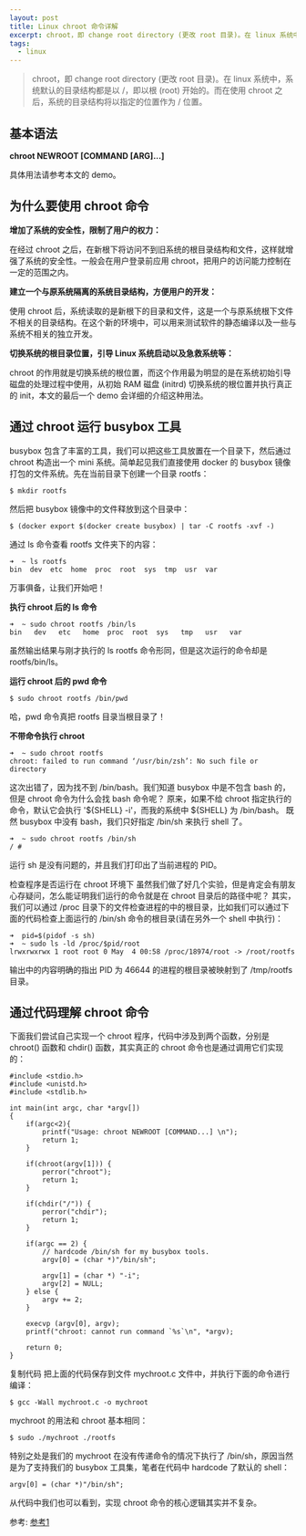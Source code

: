 ```yaml
---
layout: post
title: Linux chroot 命令详解
excerpt: chroot，即 change root directory (更改 root 目录)。在 linux 系统中，系统默认的目录结构都是以 /，即以根 (root) 开始的。而在使用 chroot 之后，系统的目录结构将以指定的位置作为 / 位置。
tags:
  - linux 
---
```


> chroot，即 change root directory (更改 root 目录)。在 linux 系统中，系统默认的目录结构都是以 /，即以根 (root) 开始的。而在使用 chroot 之后，系统的目录结构将以指定的位置作为 / 位置。


基本语法
-----
**chroot NEWROOT [COMMAND [ARG]...]**

具体用法请参考本文的 demo。

为什么要使用 chroot 命令
-----
**增加了系统的安全性，限制了用户的权力：**

在经过 chroot 之后，在新根下将访问不到旧系统的根目录结构和文件，这样就增强了系统的安全性。一般会在用户登录前应用 chroot，把用户的访问能力控制在一定的范围之内。

**建立一个与原系统隔离的系统目录结构，方便用户的开发：**

使用 chroot 后，系统读取的是新根下的目录和文件，这是一个与原系统根下文件不相关的目录结构。在这个新的环境中，可以用来测试软件的静态编译以及一些与系统不相关的独立开发。

**切换系统的根目录位置，引导 Linux 系统启动以及急救系统等：**

chroot 的作用就是切换系统的根位置，而这个作用最为明显的是在系统初始引导磁盘的处理过程中使用，从初始 RAM 磁盘 (initrd) 切换系统的根位置并执行真正的 init，本文的最后一个 demo 会详细的介绍这种用法。

通过 chroot 运行 busybox 工具
----
busybox 包含了丰富的工具，我们可以把这些工具放置在一个目录下，然后通过 chroot 构造出一个 mini 系统。简单起见我们直接使用 docker 的 busybox 镜像打包的文件系统。先在当前目录下创建一个目录 rootfs：
```
$ mkdir rootfs
```
然后把 busybox 镜像中的文件释放到这个目录中：
```
$ (docker export $(docker create busybox) | tar -C rootfs -xvf -)
```
通过 ls 命令查看 rootfs 文件夹下的内容：

```
➜  ~ ls rootfs 
bin  dev  etc  home  proc  root  sys  tmp  usr  var

```
万事俱备，让我们开始吧！

**执行 chroot 后的 ls 命令**
```
➜  ~ sudo chroot rootfs /bin/ls
bin   dev   etc   home  proc  root  sys   tmp   usr   var
```


虽然输出结果与刚才执行的 ls rootfs 命令形同，但是这次运行的命令却是 rootfs/bin/ls。

**运行 chroot 后的 pwd 命令**
```
$ sudo chroot rootfs /bin/pwd
```

哈，pwd 命令真把 rootfs 目录当根目录了！

**不带命令执行 chroot**

```
➜  ~ sudo chroot rootfs        
chroot: failed to run command ‘/usr/bin/zsh’: No such file or directory
```

这次出错了，因为找不到 /bin/bash。我们知道 busybox 中是不包含 bash 的，但是 chroot 命令为什么会找 bash 命令呢？ 原来，如果不给 chroot 指定执行的命令，默认它会执行 '${SHELL} -i'，而我的系统中 ${SHELL} 为 /bin/bash。
既然 busybox 中没有 bash，我们只好指定 /bin/sh 来执行 shell 了。
```
➜  ~ sudo chroot rootfs /bin/sh 
/ # 

```

运行 sh 是没有问题的，并且我们打印出了当前进程的 PID。

检查程序是否运行在 chroot 环境下
虽然我们做了好几个实验，但是肯定会有朋友心存疑问，怎么能证明我们运行的命令就是在 chroot 目录后的路径中呢？
其实，我们可以通过 /proc 目录下的文件检查进程的中的根目录，比如我们可以通过下面的代码检查上面运行的 /bin/sh 命令的根目录(请在另外一个 shell 中执行)：
```
➜  pid=$(pidof -s sh)
➜  ~ sudo ls -ld /proc/$pid/root
lrwxrwxrwx 1 root root 0 May  4 00:58 /proc/18974/root -> /root/rootfs
```

输出中的内容明确的指出 PID 为 46644 的进程的根目录被映射到了 /tmp/rootfs 目录。

通过代码理解 chroot 命令
-----
下面我们尝试自己实现一个 chroot 程序，代码中涉及到两个函数，分别是 chroot() 函数和 chdir() 函数，其实真正的 chroot 命令也是通过调用它们实现的：

```
#include <stdio.h>
#include <unistd.h>
#include <stdlib.h>
 
int main(int argc, char *argv[])
{
    if(argc<2){
        printf("Usage: chroot NEWROOT [COMMAND...] \n");
        return 1;
    }

    if(chroot(argv[1])) {
        perror("chroot");
        return 1;
    }
 
    if(chdir("/")) {
        perror("chdir");
        return 1;
    }
 
    if(argc == 2) {
        // hardcode /bin/sh for my busybox tools.
        argv[0] = (char *)"/bin/sh";
 
        argv[1] = (char *) "-i";
        argv[2] = NULL;
    } else {
        argv += 2;
    }
 
    execvp (argv[0], argv);
    printf("chroot: cannot run command `%s`\n", *argv);
 
    return 0;
}
```
复制代码
把上面的代码保存到文件 mychroot.c 文件中，并执行下面的命令进行编译：
```
$ gcc -Wall mychroot.c -o mychroot
```
mychroot 的用法和 chroot 基本相同：
```
$ sudo ./mychroot ./rootfs
```
特别之处是我们的 mychroot 在没有传递命令的情况下执行了 /bin/sh，原因当然是为了支持我们的 busybox 工具集，笔者在代码中 hardcode 了默认的 shell：

```
argv[0] = (char *)"/bin/sh";
```
从代码中我们也可以看到，实现 chroot 命令的核心逻辑其实并不复杂。


参考: [参考1](http://www.cnblogs.com/sparkdev/p/8556075.html)